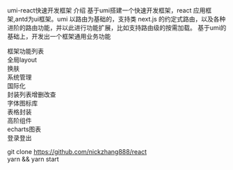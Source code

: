 <html>
umi-react快速开发框架 介绍 基于umi搭建一个快速开发框架，react 应用框架,antd为ui框架。umi 以路由为基础的，支持类 next.js 的约定式路由，以及各种进阶的路由功能，并以此进行功能扩展，比如支持路由级的按需加载。 基于umi的基础上，开发出一个框架通用业务功能  

框架功能列表   
全局layout   
换肤  
系统管理  
国际化  
封装列表增删改查  
字体图标库  
表格封装  
高阶组件  
echarts图表   
登录登出  
  
git clone https://github.com/nickzhang888/react   
yarn && yarn start  
</html>